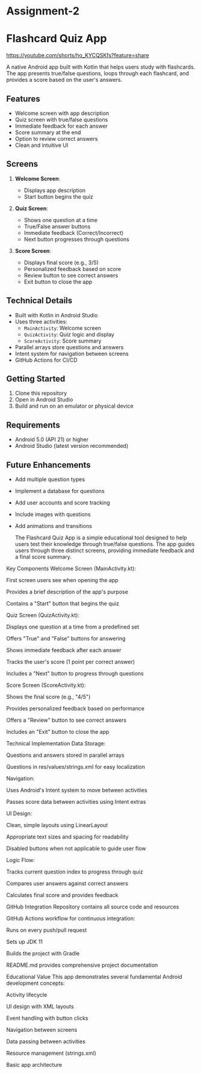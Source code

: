 # Assignment-2
# Flashcard Quiz App

https://youtube.com/shorts/ho_KYCQSKfs?feature=share

A native Android app built with Kotlin that helps users study with flashcards. The app presents true/false questions, loops through each flashcard, and provides a score based on the user's answers.

## Features

- Welcome screen with app description
- Quiz screen with true/false questions
- Immediate feedback for each answer
- Score summary at the end
- Option to review correct answers
- Clean and intuitive UI

## Screens

1. **Welcome Screen**:
   - Displays app description
   - Start button begins the quiz

2. **Quiz Screen**:
   - Shows one question at a time
   - True/False answer buttons
   - Immediate feedback (Correct/Incorrect)
   - Next button progresses through questions

3. **Score Screen**:
   - Displays final score (e.g., 3/5)
   - Personalized feedback based on score
   - Review button to see correct answers
   - Exit button to close the app

## Technical Details

- Built with Kotlin in Android Studio
- Uses three activities:
  - `MainActivity`: Welcome screen
  - `QuizActivity`: Quiz logic and display
  - `ScoreActivity`: Score summary
- Parallel arrays store questions and answers
- Intent system for navigation between screens
- GitHub Actions for CI/CD

## Getting Started

1. Clone this repository
2. Open in Android Studio
3. Build and run on an emulator or physical device

## Requirements

- Android 5.0 (API 21) or higher
- Android Studio (latest version recommended)

## Future Enhancements

- Add multiple question types
- Implement a database for questions
- Add user accounts and score tracking
- Include images with questions
- Add animations and transitions

  The Flashcard Quiz App is a simple educational tool designed to help users test their knowledge through true/false questions. The app guides users through three distinct screens, providing immediate feedback and a final score summary.

Key Components
Welcome Screen (MainActivity.kt):

First screen users see when opening the app

Provides a brief description of the app's purpose

Contains a "Start" button that begins the quiz

Quiz Screen (QuizActivity.kt):

Displays one question at a time from a predefined set

Offers "True" and "False" buttons for answering

Shows immediate feedback after each answer

Tracks the user's score (1 point per correct answer)

Includes a "Next" button to progress through questions

Score Screen (ScoreActivity.kt):

Shows the final score (e.g., "4/5")

Provides personalized feedback based on performance

Offers a "Review" button to see correct answers

Includes an "Exit" button to close the app

Technical Implementation
Data Storage:

Questions and answers stored in parallel arrays

Questions in res/values/strings.xml for easy localization

Navigation:

Uses Android's Intent system to move between activities

Passes score data between activities using Intent extras

UI Design:

Clean, simple layouts using LinearLayout

Appropriate text sizes and spacing for readability

Disabled buttons when not applicable to guide user flow

Logic Flow:

Tracks current question index to progress through quiz

Compares user answers against correct answers

Calculates final score and provides feedback

GitHub Integration
Repository contains all source code and resources

GitHub Actions workflow for continuous integration:

Runs on every push/pull request

Sets up JDK 11

Builds the project with Gradle

README.md provides comprehensive project documentation

Educational Value
This app demonstrates several fundamental Android development concepts:

Activity lifecycle

UI design with XML layouts

Event handling with button clicks

Navigation between screens

Data passing between activities

Resource management (strings.xml)

Basic app architecture
